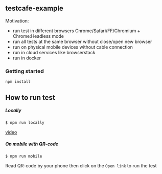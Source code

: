 ## testcafe-example

Motivation: 
- run test in different browsers Chrome/Safari/FF/Chromium + Chrome:Headless mode
- run all tests at the same browser without close/open new browser
- run on physical mobile devices without cable connection
- run in cloud services like browserstack
- run in docker

### Getting started
`npm install`

## How to run test
##### Locally 
`$ npm run locally`

[video](https://monosnap.com/file/N0y3NgnhkCI6LRlMjxe5zP9NNLIJ2Q#)

##### On mobile with QR-code
`$ npm run mobile`

Read QR-code by your phone then click on the `Open link` to run the test
